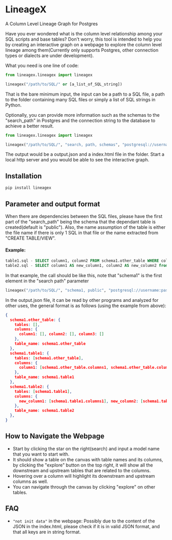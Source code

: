 # LineageX

A Column Level Lineage Graph for Postgres

Have you ever wondered what is the column level relationship among your SQL scripts and base tables? 
Don't worry, this tool is intended to help you by creating an interactive graph on a webpage to explore the 
column level lineage among them(Currently only supports Postgres, other connection types or dialects are under development).

What you need is one line of code:

```python
from lineagex.lineagex import lineagex

lineagex("/path/to/SQL/" or [a_list_of_SQL_string])
```
That is the bare minimum input, the input can be a path to a SQL file, a path to the folder containing many SQL files or 
simply a list of SQL strings in Python. 

Optionally, you can provide more information such as the schemas to the "search_path" in Postgres and 
the connection string to the database to achieve a better result. 
```python
from lineagex.lineagex import lineagex

lineagex("/path/to/SQL/", "search, path, schemas", "postgresql://username:password@server:port/database")
```

The output would be a output.json and a index.html file in the folder. Start a local http server and you would be able
to see the interactive graph.

## Installation

```bash
pip install lineagex
```

## Parameter and output format
When there are dependencies between the SQL files, please have the first part of the "search_path" being the schema
that the dependant table is created(default is "public"). Also, the name assumption of the table is either the file 
name if there is only 1 SQL in that file or the name extracted from "CREATE TABLE/VIEW".
#### Example:
```SQL
table1.sql - SELECT column1, column2 FROM schema1.other_table WHERE column3 IS NOT NULL;
table2.sql - SELECT column1 AS new_column1, column2 AS new_column2 from schema1.table1;
```
In that example, the call should be like this, note that "schema1" is the first element in the "search path" parameter
```python
lineagex("/path/to/SQL/", "schema1, public", "postgresql://username:password@server:port/database")
```
In the output.json file, it can be read by other programs and analyzed for other uses, the general format is as follows
(using the example from above):
```json
{
  schema1.other_table: {
    tables: [], 
    columns: {
      column1: [], column2: [], column3: []
    }, 
    table_name: schema1.other_table
  }, 
  schema1.table1: {
    tables: [schema1.other_table], 
    columns: {
      column1: [schema1.other_table.columns1, schema1.other_table.columns3], column2: [schema1.other_table.columns2, schema1.other_table.columns3]
    }, 
    table_name: schema1.table1
  }, 
  schema1.table2: {
    tables: [schema1.table1], 
    columns: {
      new_column1: [schema1.table1.columns1], new_column2: [schema1.table1.column2]
    }, 
    table_name: schema1.table2
  }, 
}
```

## How to Navigate the Webpage
- Start by clicking the star on the right(search) and input a model name that you want to start with.
- It should show a table on the canvas with table names and its columns, by clicking the "explore" button on the top right, it will show all the downstream and upstream tables that are related to the columns.
- Hovering over a column will highlight its downstream and upstream columns as well.
- You can navigate through the canvas by clicking "explore" on other tables.

## FAQ
- `"not init data"` in the webpage:
Possibly due to the content of the JSON in the index.html, please check if it is in valid JSON format, and that all keys are in string format.